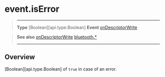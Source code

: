 # event.isError

> --------------------- ------------------------------------------------------------------------------------------
> __Type__              [Boolean][api.type.Boolean]
> __Event__             [onDescriptorWrite](/plugin/bluetooth/type/Gatt/event/onDescriptorWrite/index.md)


> __See also__          [onDescriptorWrite](/plugin/bluetooth/type/Gatt/event/onDescriptorWrite/index.md)
>						[bluetooth.*](/plugin/bluetooth.md)
> --------------------- ------------------------------------------------------------------------------------------

## Overview

[Boolean][api.type.Boolean] of `true` in case of an error.